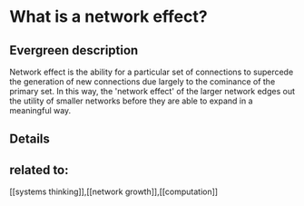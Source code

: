 # What is a network effect?
## Evergreen description
Network effect is the ability for a particular set of connections to supercede the generation of new connections due largely to the cominance of the primary set. In this way, the 'network effect' of the larger network edges out the utility of smaller networks before they are able to expand in a meaningful way.
## Details
## related to:
[[systems thinking]],[[network growth]],[[computation]]